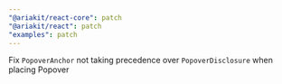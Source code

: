 ```yaml
---
"@ariakit/react-core": patch
"@ariakit/react": patch
"examples": patch
---
```


Fix `PopoverAnchor` not taking precedence over `PopoverDisclosure` when placing Popover
